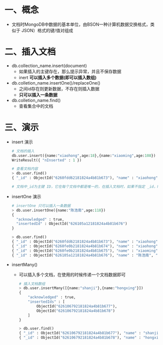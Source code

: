 # 一、概念

- 文档时MongoDB中数据的基本单位，由BSON一种计算机数据交换格式，类似于 JSON）格式的键/值对组成

# 二、插入文档

- db.collection_name.insert(document)
  - 如果插入的主键存在，那么提示异常，并且不保存数据
  - inert **可以插入多个数据(即可以插入数组)**
- db.colletion_name.insertOne()/replaceOne()
  - 之间id存在则更新数据，不存在则插入数据
  - **只可以插入一条数据**
- db.colletion_name.find()
  - 查看集合中的文档

# 三、演示

- insert 演示

  ```python
  # 文档的插入
  db.user.insert({name:"xiaohong",age:18},{name:"xiaoming",age:108}) 
  WriteResult({ "nInserted" : 1 })
  
  # 查看文档内容
  > db.user.find() 
  { "_id" : ObjectId("6260fdd62181824a4b81b673"), "name" : "xiaohong", "age" : 18 }
  
  # 文档中_id为主键 ID，它在每个文档中都是唯一的，在插入文档时，如果不指定 _id，MongoDB 则会为此文档自动分配一个唯一的 _id，当然也可以手动定义 _id 的值
  ```

- insertOne 演示

  ```python
  # insertOne 只可以插入一条数据
  > db.user.insertOne({name:"陈浩南",age:118})
  {
  	"acknowledged" : true,
  	"insertedId" : ObjectId("626105a12181824a4b81b676")
  }
  
  > db.user.find()
  { "_id" : ObjectId("6260fdd62181824a4b81b673"), "name" : "xiaohong", "age" : 18 }
  { "_id" : ObjectId("6260fe0b2181824a4b81b674"), "name" : "xiaohong", "age" : 18 }
  { "_id" : ObjectId("6260fe0b2181824a4b81b675"), "name" : "xiaoming", "age" : 108 }
  { "_id" : ObjectId("626105a12181824a4b81b676"), "name" : "陈浩南", "age" : 118 }
  ```

- insertMany()

  - 可以插入多个文档，在使用的时候传递一个文档数据即可

    ```python
    # 插入文档数组
    > db.user.insertMany([{name:"shanji"},{name:"hongxing"}])
    {
    	"acknowledged" : true,
    	"insertedIds" : [
    		ObjectId("626106792181824a4b81b677"),
    		ObjectId("626106792181824a4b81b678")
    	]
    }
    
    > db.user.find()
    { "_id" : ObjectId("626106792181824a4b81b677"), "name" : "shanji" }
    { "_id" : ObjectId("626106792181824a4b81b678"), "name" : "hongxing" }
    ```

    